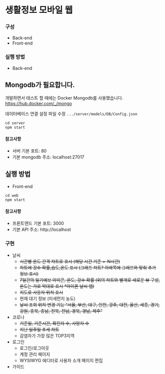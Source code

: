 # 생활정보 모바일 웹

### 구성
* Back-end
* Front-end

### 실행 방법
* Back-end


## Mongodb가 필요합니다.
개발하면서 테스트 할 때에는 Docker Mongodb를 사용했습니다.
https://hub.docker.com/_/mongo

데이터베이스 연결 설정 파일 수정 `.../server/models/DB/Config.json`


```
cd server
npm start
```

#### 참고사항
* 서버 기본 포트: 80
* 기본 mongodb 주소: localhost:27017

## 실행 방법
* Front-end


```
cd web
npm start
```

#### 참고사항
* 프론트엔드 기본 포트: 3000
* 기본 API 주소: http://localhost


### 구현
* 날씨
    * ~~시간별 온도 간격 차트로 표시 (해당 시간 기준 +-N시간)~~
    * ~~차트에 강수 확률,습도,온도 표시 (그래프 차트? 아래쪽에 그래프와 맞춰 추가 정보 표시)~~
    * ~~7일간의 일기예보 아이콘, 온도, 강수 확률 (위의 차트와 별개로 새로운 뷰 구성, 온도는 가로 막대로 표시 *아이폰 날씨 앱)~~
    * ~~지도로 사용자 위치 표시~~
    * 현재 대기 정보 (미세먼지 농도)
    * ~~날씨 조회 위치 변경 기능 “서울, 부산, 대구, 인천, 광주, 대전, 울산, 세종, 경기, 강원, 충북, 충남, 전북, 전남, 경북, 경남, 제주”~~
* 코로나
    * ~~기준일, 기준시간, 확진자 수, 사망자 수~~
    * ~~지난 일주일 추세 차트~~
    * 감염자가 가장 많은 TOP3지역
* 로그인
    * 로그인/로그아웃
    * 계정 관리 페이지
    * WYSIWYG 에디터로 사용자 소개 페이지 편집
* 가이드

